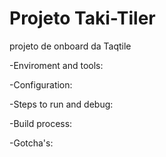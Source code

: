 # Projeto Taki-Tiler
projeto de onboard da Taqtile

-Enviroment and tools:

-Configuration:

-Steps to run and debug:

-Build process:

-Gotcha's:
